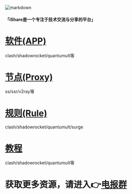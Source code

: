 ![markdown](https://github.com/ishareTG/Net/blob/master/iShare-logo.png?raw=true "markdown")

#### 「iShare是一个专注于技术交流与分享的平台」

# [软件(APP)](https://github.com/ishareTG/Net/tree/master/APP/)
clash/shadowrocket/quantumult等

# [节点(Proxy)](https://github.com/ishareTG/Net/tree/master/Proxy)
ss/ssr/v2ray等

# [规则(Rule)](https://github.com/ishareTG/Net/tree/master/Rule)
clash/shadowrocket/quantumult/surge

# [教程](https://github.com/ishareTG/Net/tree/master/Book/)
clash/shadowrocket/quantumult等

# 获取更多资源，请进入👉[电报群](https://t.me/Fly1024)


